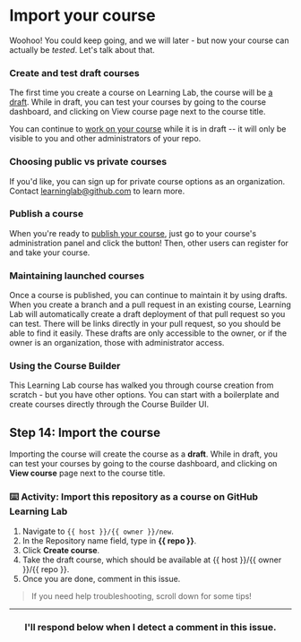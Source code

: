 # Import your course

Woohoo! You could keep going, and we will later - but now your course can actually be _tested_. Let's talk about that.

### Create and test draft courses

The first time you create a course on Learning Lab, the course will be [a draft](https://lab.github.com/docs/testing).  While in draft, you can test your courses by going to the course dashboard, and clicking on View course page next to the course title.

You can continue to [work on your course](https://lab.github.com/docs/testing#test-your-course) while it is in draft -- it will only be visible to you and other administrators of your repo.

### Choosing public vs private courses

If you'd like, you can sign up for private course options as an organization. Contact learninglab@github.com to learn more.

### Publish a course

When you're ready to [publish your course](https://lab.github.com/docs/publishing), just go to your course's administration panel and click the button! Then, other users can register for and take your course.

### Maintaining launched courses

Once a course is published, you can continue to maintain it by using drafts. When you create a branch and a pull request in an existing course, Learning Lab will automatically create a draft deployment of that pull request so you can test. There will be links directly in your pull request, so you should be able to find it easily. These drafts are only accessible to the owner, or if the owner is an organization, those with administrator access.

### Using the Course Builder

This Learning Lab course has walked you through course creation from scratch - but you have other options. You can start with a boilerplate and create courses directly through the Course Builder UI.

## Step 14: Import the course

Importing the course will create the course as a **draft**. While in draft, you can test your courses by going to the course dashboard, and clicking on **View course** page next to the course title.

### :keyboard: Activity: Import this repository as a course on GitHub Learning Lab

1. Navigate to `{{ host }}/{{ owner }}/new`.
2. In the Repository name field, type in **{{ repo }}**.
3. Click **Create course**.
4. Take the draft course, which should be available at {{ host }}/{{ owner }}/{{ repo }}.
5. Once you are done, comment in this issue.

> If you need help troubleshooting, scroll down for some tips!

<hr>
<h3 align="center">I'll respond below when I detect a comment in this issue.</h3>